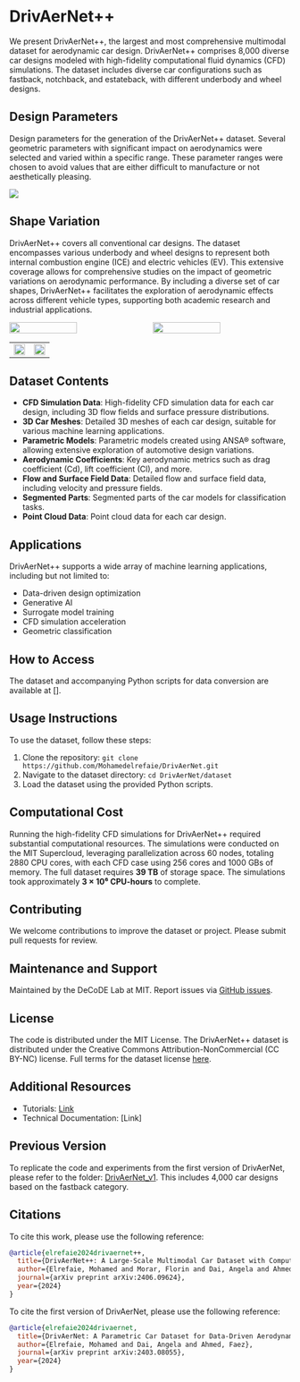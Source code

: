 # DrivAerNet++

We present DrivAerNet++, the largest and most comprehensive multimodal dataset for aerodynamic car design. DrivAerNet++ comprises 8,000 diverse car designs modeled with high-fidelity computational fluid dynamics (CFD) simulations. The dataset includes diverse car configurations such as fastback, notchback, and estateback, with different underbody and wheel designs.

## Design Parameters

Design parameters for the generation of the DrivAerNet++ dataset. Several geometric parameters with significant impact on aerodynamics were selected and varied within a specific range. These parameter ranges were chosen to avoid values that are either difficult to manufacture or not aesthetically pleasing. 

<img src="https://github.com/Mohamedelrefaie/DrivAerNet/assets/86707575/7d5e016e-d2e5-4e7a-b5eb-cac5e0727009" />

## Shape Variation

DrivAerNet++ covers all conventional car designs. The dataset encompasses various underbody and wheel designs to represent both internal combustion engine (ICE) and electric vehicles (EV). This extensive coverage allows for comprehensive studies on the impact of geometric variations on aerodynamic performance. By including a diverse set of car shapes, DrivAerNet++ facilitates the exploration of aerodynamic effects across different vehicle types, supporting both academic research and industrial applications.

<div style="display: flex; justify-content: space-between;">
  <img src="https://github.com/Mohamedelrefaie/DrivAerNet/assets/86707575/98064523-1a12-4ab3-9be4-8b745d1d1072" style="width: 49%;" />
  <img src="https://github.com/Mohamedelrefaie/DrivAerNet/assets/86707575/0fc97e2a-f06c-4036-a9de-8d9d1c5e6a91" style="width: 49%;" />
</div>

<table>
  <tr>
    <td><img src="https://github.com/Mohamedelrefaie/DrivAerNet/assets/86707575/98064523-1a12-4ab3-9be4-8b745d1d1072" width="100%"></td>
    <td><img src="https://github.com/Mohamedelrefaie/DrivAerNet/assets/86707575/0fc97e2a-f06c-4036-a9de-8d9d1c5e6a91" width="100%"></td>
  </tr>
</table>

## Dataset Contents

- **CFD Simulation Data**: High-fidelity CFD simulation data for each car design, including 3D flow fields and surface pressure distributions.
- **3D Car Meshes**: Detailed 3D meshes of each car design, suitable for various machine learning applications.
- **Parametric Models**: Parametric models created using ANSA® software, allowing extensive exploration of automotive design variations.
- **Aerodynamic Coefficients**: Key aerodynamic metrics such as drag coefficient (Cd), lift coefficient (Cl), and more.
- **Flow and Surface Field Data**: Detailed flow and surface field data, including velocity and pressure fields.
- **Segmented Parts**: Segmented parts of the car models for classification tasks.
- **Point Cloud Data**: Point cloud data for each car design.

## Applications

DrivAerNet++ supports a wide array of machine learning applications, including but not limited to:
- Data-driven design optimization
- Generative AI
- Surrogate model training
- CFD simulation acceleration
- Geometric classification

## How to Access

The dataset and accompanying Python scripts for data conversion are available at [].

## Usage Instructions

To use the dataset, follow these steps:
1. Clone the repository: `git clone https://github.com/Mohamedelrefaie/DrivAerNet.git`
2. Navigate to the dataset directory: `cd DrivAerNet/dataset`
3. Load the dataset using the provided Python scripts.

## Computational Cost

Running the high-fidelity CFD simulations for DrivAerNet++ required substantial computational resources. The simulations were conducted on the MIT Supercloud, leveraging parallelization across 60 nodes, totaling 2880 CPU cores, with each CFD case using 256 cores and 1000 GBs of memory. The full dataset requires **39 TB** of storage space. The simulations took approximately **3 × 10⁶ CPU-hours** to complete.

## Contributing

We welcome contributions to improve the dataset or project. Please submit pull requests for review.

## Maintenance and Support

Maintained by the DeCoDE Lab at MIT. Report issues via [GitHub issues](https://github.com/yourusername/DrivAerNet/issues).

## License

The code is distributed under the MIT License. The DrivAerNet++ dataset is distributed under the Creative Commons Attribution-NonCommercial (CC BY-NC) license. Full terms for the dataset license [here](https://creativecommons.org/licenses/by-nc/4.0/deed.en).

## Additional Resources

- Tutorials: [Link](https://github.com/Mohamedelrefaie/DrivAerNet/tree/main/tutorials)
- Technical Documentation: [Link]

## Previous Version

To replicate the code and experiments from the first version of DrivAerNet, please refer to the folder: [DrivAerNet_v1](https://github.com/Mohamedelrefaie/DrivAerNet/tree/main/DrivAerNet_v1). This includes 4,000 car designs based on the fastback category. 


## Citations

To cite this work, please use the following reference:

```bibtex
@article{elrefaie2024drivaernet++,
  title={DrivAerNet++: A Large-Scale Multimodal Car Dataset with Computational Fluid Dynamics Simulations and Deep Learning Benchmarks},
  author={Elrefaie, Mohamed and Morar, Florin and Dai, Angela and Ahmed, Faez},
  journal={arXiv preprint arXiv:2406.09624},
  year={2024}
}
```

To cite the first version of DrivAerNet, please use the following reference:
```bibtex
@article{elrefaie2024drivaernet,
  title={DrivAerNet: A Parametric Car Dataset for Data-Driven Aerodynamic Design and Graph-Based Drag Prediction},
  author={Elrefaie, Mohamed and Dai, Angela and Ahmed, Faez},
  journal={arXiv preprint arXiv:2403.08055},
  year={2024}
}
